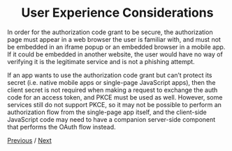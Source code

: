 <h1 align="center">User Experience Considerations</h1>

In order for the authorization code grant to be secure, the authorization page must appear in a web browser the user is familiar with, and must not be embedded in an iframe popup or an embedded browser in a mobile app. If it could be embedded in another website, the user would have no way of verifying it is the legitimate service and is not a phishing attempt.

If an app wants to use the authorization code grant but can’t protect its secret (i.e. native mobile apps or single-page JavaScript apps), then the client secret is not required when making a request to exchange the auth code for an access token, and PKCE must be used as well. However, some services still do not support PKCE, so it may not be possible to perform an authorization flow from the single-page app itself, and the client-side JavaScript code may need to have a companion server-side component that performs the OAuth flow instead.

[Previous](https: "Previous")
/
[Next](https: "Next")

